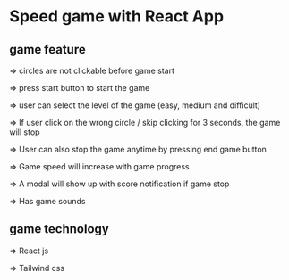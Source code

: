 # Speed game with React App

## game feature

=> circles are not clickable before game start

=> press start button to start the game

=> user can select the level of the game (easy, medium and difficult)

=> If user click on the wrong circle / skip clicking for 3 seconds, the game will stop

=> User can also stop the game anytime by pressing end game button

=> Game speed will increase with game progress

=> A modal will show up with score notification if game stop

=> Has game sounds

## game technology

=> React js

=> Tailwind css
